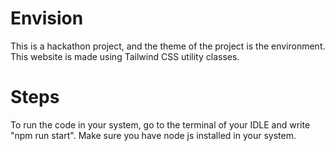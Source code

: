 # Envision
This is a hackathon project, and the theme of the project is the environment.
This website is made using Tailwind CSS utility classes.
# Steps
To run the code in your system, go to the terminal of your IDLE and write "npm run start".
Make sure you have node js installed in your system.
